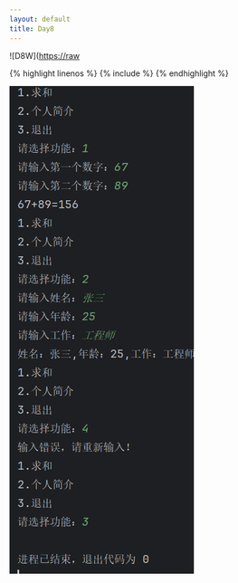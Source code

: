 ```yaml
---
layout: default
title: Day8
---
```


![D8W]([https://raw](https://raw.githubusercontent.com/102300671/image/refs/heads/main/pydevbase/D8W.png)

{% highlight  linenos %}
{% include  %}
{% endhighlight %}

![运行结果](https://raw.githubusercontent.com/102300671/image/refs/heads/main/pydevbase/D8A.png)
